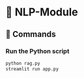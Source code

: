 # 📌 NLP-Module

## 🚀 Commands

### Run the Python script
```bash
python rag.py
streamlit run app.py
